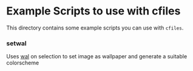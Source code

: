 # Example Scripts to use with cfiles
This directory contains some example scripts you can use with `cfiles`.

### setwal
Uses [wal](https://github.com/dylanaraps/pywal) on selection to set image as wallpaper and generate a suitable colorscheme
